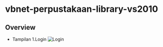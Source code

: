 # vbnet-perpustakaan-library-vs2010

## Overview
- Tampilan 
  1.Login
    ![Login](https://github.com/okrafaldino/vbnet-perpustakaan-library-vs2010/assets/141602862/fb5789c3-6d6f-4358-8164-7c5c2a92d9fd)
